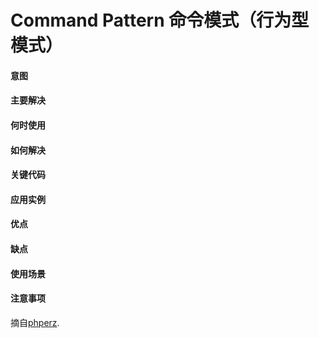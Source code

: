 # Command Pattern 命令模式（行为型模式）

#### 意图

#### 主要解决

#### 何时使用

#### 如何解决

#### 关键代码

#### 应用实例

#### 优点

#### 缺点

#### 使用场景


#### 注意事项



摘自[phperz](http://www.phperz.com/article/15/0814/148652.html).